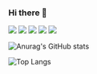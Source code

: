 ### Hi there 👋

<!--
**ghdud119/ghdud119** is a ✨ _special_ ✨ repository because its `README.md` (this file) appears on your GitHub profile.

Here are some ideas to get you started:

- 🔭 I’m currently working on ...
- 🌱 I’m currently learning ...
- 👯 I’m looking to collaborate on ...
- 🤔 I’m looking for help with ...
- 💬 Ask me about ...
- 📫 How to reach me: ...
- 😄 Pronouns: ...
- ⚡ Fun fact: ...
-->



<img src="https://img.shields.io/badge/C++-00599?style=flat&logo=C%2B%2B&logoColor=white"/> <img src="https://img.shields.io/badge/ C -007396?style=flat&logo=C&logoColor=white"/>
  <img src="https://img.shields.io/badge/OpenGL-5586A4?style=flat&logo=OpenGL&logoColor=white"/> <img src="https://img.shields.io/badge/Vulkan-AC162C?style=flat&logo=Vulkan&logoColor=white"/>
  <img src="https://img.shields.io/badge/Unreal-007396?style=flat&logo=Unreal Engine&logoColor=white"/>



![Anurag's GitHub stats](https://github-readme-stats.vercel.app/api?username=ghdud119&show_icons=true&theme=dark)

![Top Langs](https://github-readme-stats.vercel.app/api/top-langs/?username=ghdud119&layout=compact&theme=dark)

